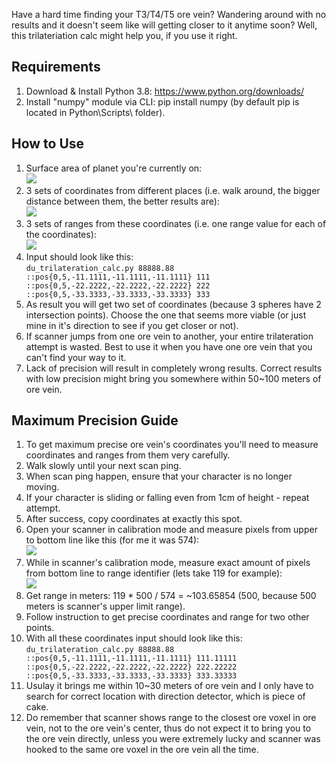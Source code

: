 Have a hard time finding your T3/T4/T5 ore vein? Wandering around with no results and it doesn't seem like will getting closer to it anytime soon? Well, this trilateriation calc might help you, if you use it right.

## Requirements
1) Download & Install Python 3.8: https://www.python.org/downloads/
2) Install "numpy" module via CLI: pip install numpy (by default pip is located in Python\Scripts\ folder).

## How to Use
1) Surface area of planet you're currently on:<br>
![](https://i.imgur.com/eyYmTv7.png)
2) 3 sets of coordinates from different places (i.e. walk around, the bigger distance between them, the better results are):<br>
![](https://i.imgur.com/DDBomEX.png)
3) 3 sets of ranges from these coordinates (i.e. one range value for each of the coordinates):<br>
![](https://i.imgur.com/xaXFmGU.png)
4) Input should look like this:<br>
`du_trilateration_calc.py 88888.88 ::pos{0,5,-11.1111,-11.1111,-11.1111} 111 ::pos{0,5,-22.2222,-22.2222,-22.2222} 222 ::pos{0,5,-33.3333,-33.3333,-33.3333} 333`
5) As result you will get two set of coordinates (because 3 spheres have 2 intersection points). Choose the one that seems more viable (or just mine in it's direction to see if you get closer or not).
6) If scanner jumps from one ore vein to another, your entire trilateration attempt is wasted. Best to use it when you have one ore vein that you can't find your way to it.
7) Lack of precision will result in completely wrong results. Correct results with low precision might bring you somewhere within 50~100 meters of ore vein.

## Maximum Precision Guide
1) To get maximum precise ore vein's coordinates you'll need to measure coordinates and ranges from them very carefully.
2) Walk slowly until your next scan ping.
3) When scan ping happen, ensure that your character is no longer moving. 
4) If your character is sliding or falling even from 1cm of height - repeat attempt.
5) After success, copy coordinates at exactly this spot.
6) Open your scanner in calibration mode and measure pixels from upper to bottom line like this (for me it was 574):<br>
![](https://i.imgur.com/qR27q8V.png)
7) While in scanner's calibration mode, measure exact amount of pixels from bottom line to range identifier (lets take 119 for example):<br>
![](https://i.imgur.com/ADJebV0.png)
8) Get range in meters: 119 * 500 / 574 = ~103.65854 (500, because 500 meters is scanner's upper limit range).
9) Follow instruction to get precise coordinates and range for two other points.
10) With all these coordinates input should look like this:<br>
`du_trilateration_calc.py 88888.88 ::pos{0,5,-11.1111,-11.1111,-11.1111} 111.11111 ::pos{0,5,-22.2222,-22.2222,-22.2222} 222.22222 ::pos{0,5,-33.3333,-33.3333,-33.3333} 333.33333`
11) Usulay it brings me within 10~30 meters of ore vein and I only have to search for correct location with direction detector, which is piece of cake.
12) Do remember that scanner shows range to the closest ore voxel in ore vein, not to the ore vein's center, thus do not expect it to bring you to the ore vein directly, unless you were extremely lucky and scanner was hooked to the same ore voxel in the ore vein all the time.
